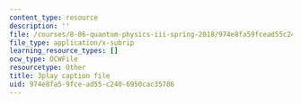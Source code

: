 ```yaml
---
content_type: resource
description: ''
file: /courses/8-06-quantum-physics-iii-spring-2018/974e8fa59fcead55c2406950cac35786_tmKD8T_Lm2I.srt
file_type: application/x-subrip
learning_resource_types: []
ocw_type: OCWFile
resourcetype: Other
title: 3play caption file
uid: 974e8fa5-9fce-ad55-c240-6950cac35786
---
```

